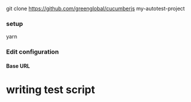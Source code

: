 git clone https://github.com/greenglobal/cucumberjs my-autotest-project

### setup
yarn

### Edit configuration
#### Base URL

# writing test script
